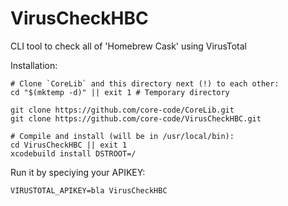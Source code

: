# VirusCheckHBC
CLI tool to check all of 'Homebrew Cask' using VirusTotal

Installation:

```shell
# Clone `CoreLib` and this directory next (!) to each other:
cd "$(mktemp -d)" || exit 1 # Temporary directory

git clone https://github.com/core-code/CoreLib.git
git clone https://github.com/core-code/VirusCheckHBC.git

# Compile and install (will be in /usr/local/bin):
cd VirusCheckHBC || exit 1
xcodebuild install DSTROOT=/
```

Run it by speciying your APIKEY:

```shell
VIRUSTOTAL_APIKEY=bla VirusCheckHBC
```
